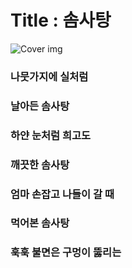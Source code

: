 # Title : 솜사탕
![Cover img](mangboong.png)
### 나뭇가지에 실처럼
### 날아든 솜사탕
### 하얀 눈처럼 희고도
### 깨끗한 솜사탕
### 엄마 손잡고 나들이 갈 때
### 먹어본 솜사탕
### 훅훅 불면은 구멍이 뚫리는
